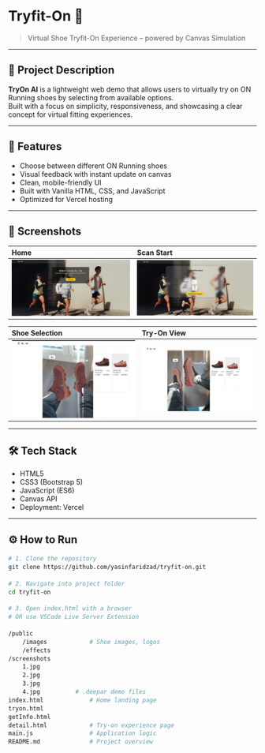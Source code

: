# Tryfit-On 👟

> Virtual Shoe Tryfit-On Experience – powered by Canvas Simulation

---

## 🚀 Project Description

**TryOn AI** is a lightweight web demo that allows users to virtually try on ON Running shoes by selecting from available options.  
Built with a focus on simplicity, responsiveness, and showcasing a clear concept for virtual fitting experiences.

---

## 🌟 Features

- Choose between different ON Running shoes
- Visual feedback with instant update on canvas
- Clean, mobile-friendly UI
- Built with Vanilla HTML, CSS, and JavaScript
- Optimized for Vercel hosting

---

## 📸 Screenshots

| Home | Scan Start |
|:--|:--|
| ![Screenshot 1](./screenshots/1.jpg) | ![Screenshot 2](./screenshots/2.jpg) |

| Shoe Selection | Try-On View |
|:--|:--|
| ![Screenshot 3](./screenshots/3.jpg) | ![Screenshot 4](./screenshots/4.jpg) |

---

## 🛠 Tech Stack

- HTML5
- CSS3 (Bootstrap 5)
- JavaScript (ES6)
- Canvas API
- Deployment: Vercel

---

## ⚙️ How to Run

```bash
# 1. Clone the repository
git clone https://github.com/yasinfaridzad/tryfit-on.git

# 2. Navigate into project folder
cd tryfit-on

# 3. Open index.html with a browser
# OR use VSCode Live Server Extension

/public
    /images            # Shoe images, logos
    /effects 
/screenshots
    1.jpg
    2.jpg
    3.jpg
    4.jpg          # .deepar demo files
index.html             # Home landing page
tryon.html 
getInfo.html
detail.html            # Try-on experience page
main.js                # Application logic
README.md              # Project overview

